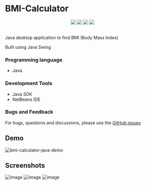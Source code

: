 # BMI-Calculator
<p align="center">
  <img src="https://img.shields.io/github/stars/reshmaharidhas/BMI-Calculator?style=social">
  <img src="https://img.shields.io/github/repo-size/reshmaharidhas/BMI-Calculator">
  <img src="https://api.visitorbadge.io/api/visitors?path=https%3A%2F%2Fgithub.com%2Freshmaharidhas%2FBMI-Calculator&label=Visitors&labelColor=%23000000&countColor=%2300ff00&style=plastic" />
  <img src="https://img.shields.io/github/downloads/reshmaharidhas/BMI-Calculator/total?style=flat-square&labelColor=black&color=purple">
</p><br>
Java desktop application to find BMI (Body Mass Index)

Built using Java Swing

### Programming language
- Java

### Development Tools
- Java SDK
- NetBeans IDE

### Bugs and Feedback
For bugs, questions and discussions, please use the <a href="https://github.com/reshmaharidhas/BMI-Calculator/issues">GitHub issues</a>

## Demo
![bmi-calculator-java-demo](https://github.com/reshmaharidhas/BMI-Calculator/assets/37250413/4e7fc6ca-2d1b-4acd-add5-aa27669e9a87)


## Screenshots
![image](https://github.com/reshmaharidhas/BMI-Calculator/assets/37250413/9dc413a2-2d50-4083-9ddd-6dd3096c940e)
![image](https://github.com/reshmaharidhas/BMI-Calculator/assets/37250413/d93b1af1-a410-4e35-ae1b-c7f065959491)
![image](https://github.com/reshmaharidhas/BMI-Calculator/assets/37250413/bef60a74-756e-4b08-8353-dc01162a6853)

